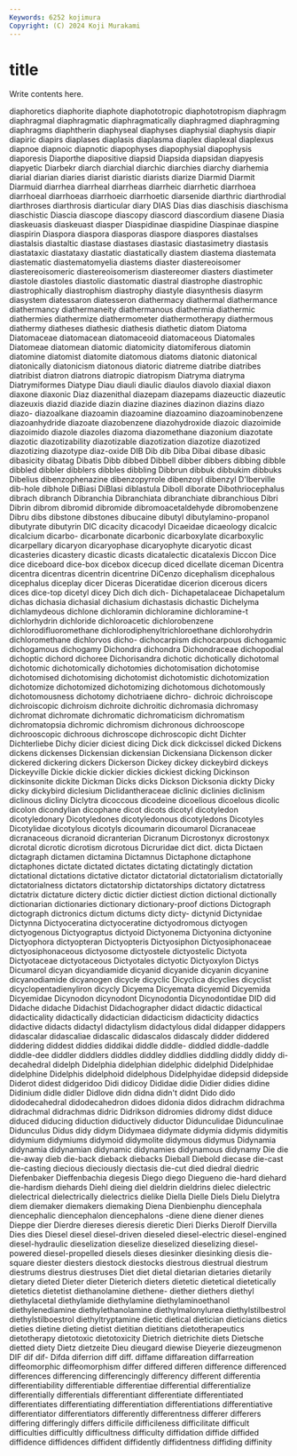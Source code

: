 ```yaml
---
Keywords: 6252 kojimura
Copyright: (C) 2024 Koji Murakami
---
```


# title

Write contents here.




diaphoretics diaphorite diaphote diaphototropic diaphototropism diaphragm diaphragmal diaphragmatic diaphragmatically diaphragmed
diaphragming diaphragms diaphtherin diaphyseal diaphyses diaphysial diaphysis diapir diapiric diapirs
diaplases diaplasis diaplasma diaplex diaplexal diaplexus diapnoe diapnoic diapnotic diapophyses
diapophysial diapophysis diaporesis Diaporthe diapositive diapsid Diapsida diapsidan diapyesis diapyetic
Diarbekr diarch diarchial diarchic diarchies diarchy diarhemia diarial diarian diaries
diarist diaristic diarists diarize Diarmid Diarmit Diarmuid diarrhea diarrheal diarrheas
diarrheic diarrhetic diarrhoea diarrhoeal diarrhoeas diarrhoeic diarrhoetic diarsenide diarthric diarthrodial
diarthroses diarthrosis diarticular diary DIAS Dias dias diaschisis diaschisma diaschistic
Diascia diascope diascopy diascord diascordium diasene Diasia diaskeuasis diaskeuast diasper
Diaspidinae diaspidine Diaspinae diaspine diaspirin Diaspora diaspora diasporas diaspore diaspores
diastalses diastalsis diastaltic diastase diastases diastasic diastasimetry diastasis diastataxic diastataxy
diastatic diastatically diastem diastema diastemata diastematic diastematomyelia diastems diaster diastereoisomer
diastereoisomeric diastereoisomerism diastereomer diasters diastimeter diastole diastoles diastolic diastomatic diastral
diastrophe diastrophic diastrophically diastrophism diastrophy diastyle diasynthesis diasyrm diasystem diatessaron
diatesseron diathermacy diathermal diathermance diathermancy diathermaneity diathermanous diathermia diathermic diathermies
diathermize diathermometer diathermotherapy diathermous diathermy diatheses diathesic diathesis diathetic diatom
Diatoma Diatomaceae diatomacean diatomaceoid diatomaceous Diatomales Diatomeae diatomean diatomic diatomicity
diatomiferous diatomin diatomine diatomist diatomite diatomous diatoms diatonic diatonical diatonically
diatonicism diatonous diatoric diatreme diatribe diatribes diatribist diatron diatrons diatropic
diatropism Diatryma diatryma Diatrymiformes Diatype Diau diauli diaulic diaulos diavolo
diaxial diaxon diaxone diaxonic Diaz diazenithal diazepam diazepams diazeuctic diazeutic
diazeuxis diazid diazide diazin diazine diazines diazinon diazins diazo diazo-
diazoalkane diazoamin diazoamine diazoamino diazoaminobenzene diazoanhydride diazoate diazobenzene diazohydroxide diazoic
diazoimide diazoimido diazole diazoles diazoma diazomethane diazonium diazotate diazotic diazotizability
diazotizable diazotization diazotize diazotized diazotizing diazotype diaz-oxide DIB Dib dib
Diba Dibai dibase dibasic dibasicity dibatag Dibatis Dibb dibbed Dibbell
dibber dibbers dibbing dibble dibbled dibbler dibblers dibbles dibbling Dibbrun
dibbuk dibbukim dibbuks Dibelius dibenzophenazine dibenzopyrrole dibenzoyl dibenzyl D'Iberville dib-hole
dibhole DiBiasi DiBlasi diblastula Diboll diborate Dibothriocephalus dibrach dibranch Dibranchia
Dibranchiata dibranchiate dibranchious Dibri Dibrin dibrom dibromid dibromide dibromoacetaldehyde dibromobenzene
Dibru dibs dibstone dibstones dibucaine dibutyl dibutylamino-propanol dibutyrate dibutyrin DIC
dicacity dicacodyl Dicaeidae dicaeology dicalcic dicalcium dicarbo- dicarbonate dicarbonic dicarboxylate
dicarboxylic dicarpellary dicaryon dicaryophase dicaryophyte dicaryotic dicast dicasteries dicastery dicastic
dicasts dicatalectic dicatalexis Diccon Dice dice diceboard dice-box dicebox dicecup
diced dicellate diceman Dicentra dicentra dicentras dicentrin dicentrine DiCenzo dicephalism
dicephalous dicephalus diceplay dicer Diceras Diceratidae dicerion dicerous dicers dices
dice-top dicetyl dicey Dich dich dich- Dichapetalaceae Dichapetalum dichas dichasia
dichasial dichasium dichastasis dichastic Dichelyma dichlamydeous dichlone dichloramin dichloramine dichloramine-t
dichlorhydrin dichloride dichloroacetic dichlorobenzene dichlorodifluoromethane dichlorodiphenyltrichloroethane dichlorohydrin dichloromethane dichlorvos dicho-
dichocarpism dichocarpous dichogamic dichogamous dichogamy Dichondra dichondra Dichondraceae dichopodial dichoptic
dichord dichoree Dichorisandra dichotic dichotically dichotomal dichotomic dichotomically dichotomies dichotomisation
dichotomise dichotomised dichotomising dichotomist dichotomistic dichotomization dichotomize dichotomized dichotomizing dichotomous
dichotomously dichotomousness dichotomy dichotriaene dichro- dichroic dichroiscope dichroiscopic dichroism dichroite
dichroitic dichromasia dichromasy dichromat dichromate dichromatic dichromaticism dichromatism dichromatopsia dichromic
dichromism dichronous dichrooscope dichrooscopic dichroous dichroscope dichroscopic dicht Dichter Dichterliebe
Dichy dicier diciest dicing Dick dick dickcissel dicked Dickens dickens
dickenses Dickensian dickensian Dickensiana Dickenson dicker dickered dickering dickers Dickerson
Dickey dickey dickeybird dickeys Dickeyville Dickie dickie dickier dickies dickiest
dicking Dickinson dickinsonite dickite Dickman Dicks dicks Dickson Dicksonia dickty
Dicky dicky dickybird diclesium Diclidantheraceae diclinic diclinies diclinism diclinous dicliny
Diclytra dicoccous dicodeine dicoelious dicoelous dicolic dicolon dicondylian dicophane dicot
dicots dicotyl dicotyledon dicotyledonary Dicotyledones dicotyledonous dicotyledons Dicotyles Dicotylidae dicotylous
dicotyls dicoumarin dicoumarol Dicranaceae dicranaceous dicranoid dicranterian Dicranum Dicrostonyx dicrostonyx
dicrotal dicrotic dicrotism dicrotous Dicruridae dict dict. dicta Dictaen dictagraph
dictamen dictamina Dictamnus Dictaphone dictaphone dictaphones dictate dictated dictates dictating
dictatingly dictation dictational dictations dictative dictator dictatorial dictatorialism dictatorially dictatorialness
dictators dictatorship dictatorships dictatory dictatress dictatrix dictature dictery dictic dictier
dictiest diction dictional dictionally dictionarian dictionaries dictionary dictionary-proof dictions Dictograph
dictograph dictronics dictum dictums dicty dicty- dictynid Dictynidae Dictynna Dictyoceratina
dictyoceratine dictyodromous dictyogen dictyogenous Dictyograptus dictyoid Dictyonema Dictyonina dictyonine Dictyophora
dictyopteran Dictyopteris Dictyosiphon Dictyosiphonaceae dictyosiphonaceous dictyosome dictyostele dictyostelic Dictyota Dictyotaceae
dictyotaceous Dictyotales dictyotic Dictyoxylon Dictys Dicumarol dicyan dicyandiamide dicyanid dicyanide
dicyanin dicyanine dicyanodiamide dicyanogen dicycle dicyclic Dicyclica dicyclies dicyclist dicyclopentadienyliron
dicycly Dicyema Dicyemata dicyemid Dicyemida Dicyemidae Dicynodon dicynodont Dicynodontia Dicynodontidae
DID did Didache didache Didachist Didachographer didact didactic didactical didacticality
didactically didactician didacticism didacticity didactics didactive didacts didactyl didactylism didactylous
didal didapper didappers didascalar didascaliae didascalic didascalos didascaly didder diddered
diddering diddest diddies diddikai diddle diddle- diddled diddle-daddle diddle-dee diddler
diddlers diddles diddley diddlies diddling diddly diddy di-decahedral didelph Didelphia
didelphian didelphic didelphid Didelphidae didelphine Didelphis didelphoid didelphous Didelphyidae didepsid
didepside Diderot didest didgeridoo Didi didicoy Dididae didie Didier didies
didine Didinium didle didler Didlove didn didna didn't didnt Dido
dido didodecahedral didodecahedron didoes didonia didos didrachm didrachma didrachmal didrachmas
didric Didrikson didromies didromy didst diduce diduced diducing diduction diductively
diductor Didunculidae Didunculinae Didunculus Didus didy didym Didymaea didymate didymia
didymis didymitis didymium didymiums didymoid didymolite didymous didymus Didynamia didynamia
didynamian didynamic didynamies didynamous didynamy Die die die-away dieb die-back
dieback diebacks Dieball Diebold diecase die-cast die-casting diecious dieciously diectasis
die-cut died diedral diedric Diefenbaker Dieffenbachia diegesis Diego diego Diegueno
die-hard diehard die-hardism diehards Diehl dieing diel dieldrin dieldrins dielec
dielectric dielectrical dielectrically dielectrics dielike Diella Dielle Diels Dielu Dielytra
diem diemaker diemakers diemaking Diena Dienbienphu diencephala diencephalic diencephalon diencephalons
-diene diene diener dienes Dieppe dier Dierdre diereses dieresis dieretic
Dieri Dierks Dierolf Diervilla Dies dies Diesel diesel diesel-driven dieseled
diesel-electric diesel-engined diesel-hydraulic dieselization dieselize dieselized dieselizing diesel-powered diesel-propelled diesels
dieses diesinker diesinking diesis die-square diester diesters diestock diestocks diestrous
diestrual diestrum diestrums diestrus diestruses Diet diet dietal dietarian dietaries
dietarily dietary dieted Dieter dieter Dieterich dieters dietetic dietetical dietetically
dietetics dietetist diethanolamine diethene- diether diethers diethyl diethylacetal diethylamide diethylamine
diethylaminoethanol diethylenediamine diethylethanolamine diethylmalonylurea diethylstilbestrol diethylstilboestrol diethyltryptamine dietic dietical dietician
dieticians dietics dieties dietine dieting dietist dietitian dietitians dietotherapeutics dietotherapy
dietotoxic dietotoxicity Dietrich dietrichite diets Dietsche dietted diety Dietz dietzeite
Dieu dieugard diewise Dieyerie diezeugmenon DIF dif dif- Difda diferrion
diff diff. diffame diffareation diffarreation diffeomorphic diffeomorphism differ differed differen
difference differenced differences differencing differencingly differency different differentia differentiability differentiable
differentiae differential differentialize differentially differentials differentiant differentiate differentiated differentiates differentiating
differentiation differentiations differentiative differentiator differentiators differently differentness differer differers differing
differingly differs difficile difficileness difficilitate difficult difficulties difficultly difficultness difficulty
diffidation diffide diffided diffidence diffidences diffident diffidently diffidentness diffiding diffinity
